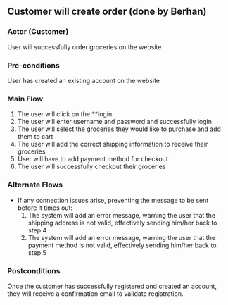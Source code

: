 ## Customer will create order (done by Berhan)

### Actor (Customer)
User will successfully order groceries on the website 

### Pre-conditions
User has created an existing account on the website

### Main Flow
1. The user will click on the **login 
2. The user will enter username and password and successfully login
3. The user will select the groceries they would like to purchase and add them to cart
4. The user will add the correct shipping information to receive their groceries
5. User will have to add payment method for checkout
6. The user will successfully checkout their groceries

### Alternate Flows

- If any connection issues arise, preventing the message to be sent before it times out: 
  1. The system will add an error message, warning the user that the shipping address is not valid, effectively sending him/her back to step 4
  2. The system will add an error message, warning the user that the payment method is not valid, effectively sending him/her back to step 5

### Postconditions
Once the customer has successfully registered and created an account, they will receive a confirmation email to validate registration.
